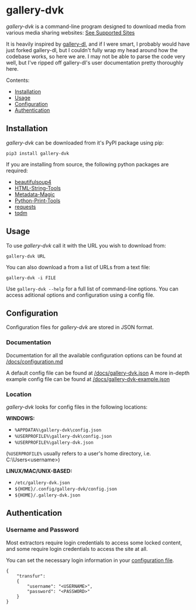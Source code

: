 # gallery-dvk

*gallery-dvk* is a command-line program designed to download media from various media sharing websites: [See Supported Sites](./docs/supportedsites.md)

It is heavily inspired by [gallery-dl](https://github.com/mikf/gallery-dl), and if I were smart, I probably would have just forked gallery-dl, but I couldn't fully wrap my head around how the codebase works, so here we are. I may not be able to parse the code very well, but I've ripped off gallery-dl's user documentation pretty thoroughly here.

Contents:
+ [Installation](##installation)
+ [Usage](##usage)
+ [Configuration](##configuration)
+ [Authentication](##authentication)

## Installation

*gallery-dvk* can be downloaded from it's PyPI package using pip:

    pip3 install gallery-dvk

If you are installing from source, the following python packages are required:
+ [beautifulsoup4](https://code.launchpad.net/beautifulsoup)
+ [HTML-String-Tools](https://github.com/Drakovek/HTML-String-Tools)
+ [Metadata-Magic](https://github.com/Drakovek/MetadataMagic)
+ [Python-Print-Tools](https://github.com/Drakovek/Python-Print-Tools)
+ [requests](https://requests.readthedocs.io/en/latest)
+ [tqdm](https://pypi.org/project/tqdm)

## Usage

To use *gallery-dvk* call it with the URL you wish to download from:

    gallery-dvk URL

You can also download a from a list of URLs from a text file:

    gallery-dvk -i FILE

Use `gallery-dvk --help` for a full list of command-line options. You can access aditional options and configuration using a config file.

## Configuration

Configuration files for *gallery-dvk* are stored in JSON format.

### Documentation

Documentation for all the available configuration options can be found at [/docs/configuration.md](./docs/configuration.md)

A default config file can be found at [/docs/gallery-dvk.json](./docs/gallery-dvk.json)
A more in-depth example config file can be found at [/docs/gallery-dvk-example.json](./docs/gallery-dvk-example.json)

### Location

*gallery-dvk* looks for config files in the following locations:

**WINDOWS:**
+ `%APPDATA%\gallery-dvk\config.json`
+ `%USERPROFILE%\gallery-dvk\config.json`
+ `%USERPROFILE%\gallery-dvk.json`

(`%USERPROFILE%` usually refers to a user's home directory, i.e. C:\Users\<username>\)

**LINUX/MAC/UNIX-BASED:**
+ `/etc/gallery-dvk.json`
+ `${HOME}/.config/gallery-dvk/config.json`
+ `${HOME}/.gallery-dvk.json`

## Authentication

### Username and Password

Most extractors require login credentials to access some locked content, and some require login credentials to access the site at all.

You can set the necessary login information in your [configuration file](##configuration).

    {
        "transfur":
        {
            "username": "<USERNAME>",
            "password": "<PASSWORD>"
        }
    }